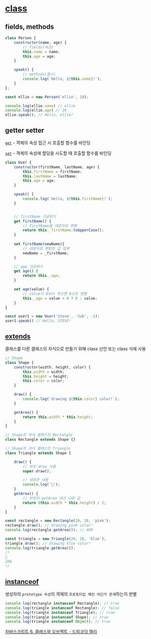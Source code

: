 # [class](https://developer.mozilla.org/ko/docs/Web/JavaScript/Reference/Classes)

## fields, methods

```js
class Person {
    constructor(name, age) {
        // fields(속성)
        this.name = name;
        this.age = age;
    }

    speak() {
        // methods(함수)
        console.log(`Hello, ${this.name}!`);
    }
};

const ellie = new Person('ellie', 20);

console.log(ellie.name) // ellie
console.log(ellie.age) // 20
ellie.speak(); // Hello, ellie!
```

## getter setter

[`get`](https://developer.mozilla.org/ko/docs/Web/JavaScript/Reference/Functions/get)  - 객체의 속성 접근 시 호출할 함수를 바인딩

[`set`](https://developer.mozilla.org/ko/docs/Web/JavaScript/Reference/Functions/set) - 객체의 속성에 할당을 시도할 때 호출할 함수를 바인딩

```js
class User {
    constructor(firstName, lastName, age) {
        this.firstName = firstName;
        this.lastName = lastName;
        this.age = age;
    }

    speak() {
        console.log(`Hello, ${this.firstName}!`);
    }


    // firstName 가공하기
    get firstName() { 
        // firstName을 대문자로 변환
        return this._firstName.toUpperCase(); 
    } 
    
    set firstName(newName){ 
        // 대문자로 변환한 값 입력
        newName = _firstName;
    }

    // age 가공하기
    get age() {
        return this._age;
    }

    set age(value) {
        // value가 0보다 작으면 0으로 변환
        this._age = value < 0 ? 0 : value;
    }
}

const user1 = new User('Steve', 'Job', -1);
user1.speak() // Hello, STEVE!
```

## [extends](https://developer.mozilla.org/ko/docs/Web/JavaScript/Reference/Classes/extends)

클래스를 다른 클래스의 자식으로 만들기 위해 class 선언 또는 class 식에 사용

```js
// Shape
class Shape {
    constructor(width, height, color) {
        this.width = width;
        this.height = height;
        this.color = color;
    }

    draw() {
        console.log(`drawing ${this.color} color!`);
    }

    getArea() {
        return this.width * this.height;
    }
}

// Shape의 자식 클래스인 Rectangle
class Rectangle extends Shape {}

// Shape의 자식 클래스인 Triangle
class Triangle extends Shape {

    draw() {
        // 부모 draw 사용
        super.draw();

        // 새로운 내용
        console.log('🔺');
    }
    getArea() {
        // 부모의 getArea 대신 다른 값
        return (this.width * this.height) / 2;
    }
}

const rectangle = new Rectangle(20, 20, 'pink');
rectangle.draw(); // drawing pink color!
console.log(rectangle.getArea()); // 400

const triangle = new Triangle(20, 20, 'blue');
triangle.draw(); // drawing blue color!
console.log(triangle.getArea());
/*
🔺
200
*/
```


## [instanceof](https://developer.mozilla.org/ko/docs/Web/JavaScript/Reference/Operators/instanceof)

생성자의 `prototype 속성`이 객체의 `프로토타입 체인 어딘가 존재`하는지 판별

```js
console.log(rectangle instanceof Rectangle); // true
console.log(triangle instanceof Rectangle); // false
console.log(triangle instanceof Triangle); // true
console.log(triangle instanceof Shape); // true
console.log(triangle instanceof Object); // true
```

[자바스크립트 6. 클래스와 오브젝트 - 드림코딩 엘리](https://www.youtube.com/watch?v=_DLhUBWsRtw)